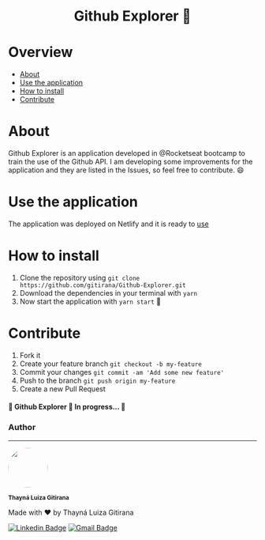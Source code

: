 <h1 align="center">Github Explorer 🧭</h1>

Overview
=================

<!--ts-->
  * [About](#About)
  * [Use the application](#Use-the-application)
  * [How to install](#How-to-install)
  * [Contribute](#Contribute)
  
  
# About

Github Explorer is an application developed in @Rocketseat bootcamp to train the use of the Github API. I am developing some improvements for the application and they are listed in the Issues, so feel free to contribute. 😄

# Use the application

The application was deployed on Netlify and it is ready to [use](https://use-github-explorer.netlify.app/)

# How to install

1. Clone the repository using `git clone https://github.com/gitirana/Github-Explorer.git`
2. Download the dependencies in your terminal with `yarn`
3. Now start the application with `yarn start` 🥳

# Contribute

1. Fork it
2. Create your feature branch `git checkout -b my-feature`
3. Commit your changes `git commit -am 'Add some new feature'`
4. Push to the branch `git push origin my-feature`
5. Create a new Pull Request

#### 🚧 Github Explorer 🚀 In progress... 🚧

### Author
---

<img style="border-radius: 50%;" src="https://avatars3.githubusercontent.com/u/61708182?s=460&u=e3d31df35b1e4e8095aa2538a17a872e7e85bc6b&v=4" width="80px;" alt="" />

<sub><b>Thayná Luiza Gitirana</b></sub>

Made with ❤️ by Thayná Luiza Gitirana

[![Linkedin Badge](https://img.shields.io/badge/-@gitirana-blue?style=flat-square&logo=Linkedin&logoColor=white&link=https://www.linkedin.com/in/gitirana/)](https://www.linkedin.com/in/gitirana/) [![Gmail Badge](https://img.shields.io/badge/-thaynalgc@gmail.com-c14438?style=flat-square&logo=Gmail&logoColor=white&link=mailto:thaynalgc@gmail.com)](mailto:thaynalgc@gmail.com)
